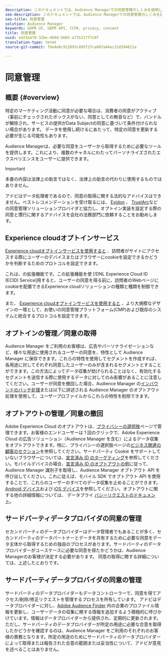 ```yaml
---
description: このドキュメントでは、Audience Managerでの同意管理のしくみを説明します。
seo-description: このドキュメントでは、Audience Managerでの同意管理のしくみを説明します。
seo-title: 同意管理
solution: Audience Manager
keywords: GDPR UI, GDPR API, CCPA, privacy, consent
title: 同意管理
uuid: ed23a478-32be-460d-bb03-a735317f7c0f
translation-type: tm+mt
source-git-commit: fbe4e8c912093c495f27ca887a44ac31d394811a

---
```



# 同意管理

## 概要 {#overview}

特定のマーケティング活動に同意が必要な場合は、消費者の同意がアクティブ（事前にチェックされたボックスがない、同意としての無音など）で、バンドルが解除され、サービスの提供がData Subjectの同意に基づいて条件付けられない場合があります。 データを使用し続けるにあたって、特定の同意を更新する必要が生じる可能性もあります。

Audience Managerは、必要な同意をユーザーから取得するために必要なツールを提供します。これにより、複数のチャネルにわたってパーソナライズされたエクスペリエンスをユーザーに提供できます。

>[!IMPORTANT]
>
> 本書の内容は法律上の助言ではなく、法律上の助言の代わりに使用するものではありません。
>
> アドビはデータ処理者であるので、同意の取得に関する法的なアドバイスはできません。ベストレコメンデーションを受け取るには、 [Evidon](https://theblog.adobe.com/evidon-builds-gdpr-universal-consent-integration-with-launch-by-adobe/) 、 [TrustArc](https://theblog.adobe.com/trustarc-builds-consent-integration-launch-adobe/)などの同意管理ソリューションプロバイダと協力し、オプトイン実装を設定する際の同意と慣行に関するアドバイスを会社の法務部門に依頼することをお勧めします。

## Experience cloudオプトインサービス

[Experience cloudオプトインサービスを使用すると](https://docs.adobe.com/content/help/en/id-service/using/implementation-guides/opt-in-service/optin-overview.html) 、訪問者がサイトにアクセスする際にユーザーのデバイスまたはブラウザーにcookieを設定できるかどうかを判断するためのプロトコルを設定できます。

これは、の拡張機能です。この拡張機能を使 [!DNL Experience Cloud ID (ECID) Service]用すると、ユーザーの同意を得る前に、訪問者のWebページにcookieを配置できるExperience cloudソリューションの種類と種類を制御できます。

また、 [Experience cloudオプトインサービスを使用すると](https://docs.adobe.com/content/help/en/id-service/using/implementation-guides/opt-in-service/optin-overview.html) 、より大規模なデザインの一環として、お使いの同意管理プラットフォーム(CMP)および既存のシステムと統合するプロトコルを設定できます。

## オプトインの管理／同意の取得

Audience Manager をご利用のお客様は、広告やパーソナライゼーションなど、様々な用途に使用されるユーザーの同意を、特性として Audience Manager に保存できます。これらの特性を使用してセグメントを作成すれば、各用途に対してそれぞれ同意したユーザーのみが含まれるセグメントとすることができます。この方法によってデータ収集が妨げられることはなく、有効化するセグメントを送信する際に使用するデータに対してのみ影響があることに注意してください。ユーザーが同意を撤回した場合、Audience Manager の[インバウンドのバッチ処理](../../integration/sending-audience-data/batch-data-transfer-explained/inbound-file-contents.md)または以下に詳述される Audience Manager のオプトアウト処理を使用して、ユーザープロファイルからこれらの特性を削除できます。

## オプトアウトの管理／同意の撤回

Adobe Experience Cloud のオプトアウトは、[プライバシーの選択肢](https://www.adobe.com/privacy/opt-out.html#customeruse)ページで管理できます。お客様のエンドユーザーは 1 回のクリックで、Adobe Experience Cloud の広告ソリューション（Audience Manager を含む）によるデータ収集をオプトアウトできます。特に、プライバシーの選択肢ページの[ビジネス関連の顧客のセクション](https://www.adobe.com/privacy/opt-out.html#customeruse)を参照してください。サードパーティ Cookie をサポートしていないブラウザーについては、[宣言済み ID のターゲティング](../../features/declared-ids.md#declared-id-targeting)を参照してください。モバイルデバイスの場合、[宣言済み ID のオプトアウトの例](../../features/declared-ids.md#opt-out-examples)に従って、Audience Manager 識別子を取得し、Audience Manager オプトアウト API を呼び出してください。これに従えば、モバイル SDK でオプトアウト API を使用することで、これらのユーザーのすべてのデータ収集を止めることができます。[Android デバイス](https://marketing.adobe.com/resources/help/en_US/mobile/android/privacy.html)および [iOS デバイス](https://marketing.adobe.com/resources/help/en_US/mobile/ios/privacy.html)を参照してください。オプトアウトに関する他の詳細情報については、 データプライ [バシーリクエストのドキュメント](../../overview/data-security-and-privacy/data-privacy-requests.md)。

## サードパーティデータプロバイダの同意の管理

セカンドパーティのデータプロバイダーはデータ管理者でもあることが多く、セカンドパーティのデータパートナーとデータを共有するために必要な同意をデータ主体から取得するための独自のプロセスがあります。サードパーティのデータプロバイダーがユースケースに必要な同意を得たかどうかは、Audience Managerのお客様が決定する必要があります。 同意の取得に関する詳細については、上述したとおりです。

## サードパーティデータプロバイダの同意の管理

サードパーティのデータプロバイダーもデータコントローラーで、同意を得てアクセス/削除/修正リクエストを管理するプロセスを所有しています。 アドビはデータプロバイダーに対し、[Adobe Audience Finder](https://www.adobe-audience-finder.com/) 内の企業のプロファイル情報を更新し、ユーザーデータの収集に関する情報を追加するよう積極的に呼びかけています。情報はデータプロバイダーから提供され、定期的に更新されます。 ただし、サードパーティのデータプロバイダーが所定の用途に必要な合意を取得したかどうかを確認するのは、Audience Manager をご利用のそれぞれのお客様の責務となります。所定の用途のためにサードパーティのデータプロバイダーによって取得または報告された合意の範囲または妥当性について、アドビが意見を述べることはありません。
